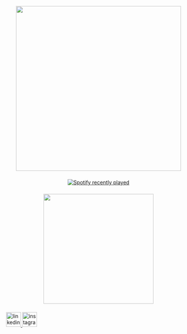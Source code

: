<div align="center">
    <img height="450" src="https://i.imgur.com/NO8AgRl.png"  />
</div>

###

<div align="center">
  <a href="https://open.spotify.com/user/pedroka009">
    <img src="https://spotify-recently-played-readme.vercel.app/api?user=pedroka009&count=3&unique=true" alt="Spotify recently played"  />
  </a>
</div>

###

<div align="center">
  <img height="300" src="https://i.imgflip.com/8up509.gif"  />
</div>

###

<div align="left">
  <a href="https://linkedin.com/in/pedro-leal-9080122bb" target="_blank">
    <img src="https://img.shields.io/static/v1?message=LinkedIn&logo=linkedin&label=&color=0077B5&logoColor=white&labelColor=&style=for-the-badge" height="40" alt="linkedin logo"  />
  </a>
  <a href="https://instagram.com/5pedro.souza" target="_blank">
    <img src="https://img.shields.io/static/v1?message=Instagram&logo=instagram&label=&color=E4405F&logoColor=white&labelColor=&style=for-the-badge" height="40" alt="instagram logo"  />
  </a>
</div>

###

<h5 align="left"></h5>

###
